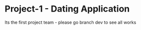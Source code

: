 # Project-1 - Dating Application
Its the first project team - please go branch dev to see all works 
